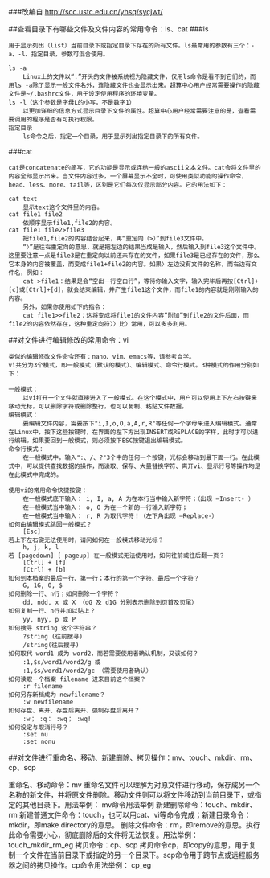 ###改编自 http://scc.ustc.edu.cn/yhsq/sycjwt/

##查看目录下有哪些文件及文件内容的常用命令：ls、cat
###ls

    用于显示列出（list）当前目录下或指定目录下存在的所有文件。ls最常用的参数有三个：-a、-l、指定目录，参数可混合使用。

    ls -a
        Linux上的文件以“.”开头的文件被系统视为隐藏文件，仅用ls命令是看不到它们的，而用ls -a除了显示一般文件名外，连隐藏文件也会显示出来。超算中心用户经常需要操作的隐藏文件是~/.bashrc文件，用于设定使用程序的环境变量。
    ls -l（这个参数是字母L的小写，不是数字1）
        以更加详细的信息方式显示目录下文件的属性。超算中心用户经常需要注意的是，查看需要调用的程序是否有可执行权限。
    指定目录
        ls命令之后，指定一个目录，用于显示列出指定目录下的所有文件。

###cat

    cat是concatenate的简写，它的功能是显示或连结一般的ascii文本文件。cat会将文件里的内容全部显示出来。当文件内容过多，一个屏幕显示不全时，可使用类似功能的操作命令，head、less、more、tail等，区别是它们每次仅显示部分内容。它的用法如下：

    cat text
        显示text这个文件里的内容。
    cat file1 file2
        依顺序显示file1,file2的内容。
    cat file1 file2>file3
        把file1,file2的内容结合起来，再“重定向（>）”到file3文件中。
        “〉”是往右重定向的意思，就是把左边的结果当成是输入，然后输入到file3这个文件中。这里要注意一点是file3是在重定向以前还未存在的文件，如果file3是已经存在的文件，那么它本身的内容被覆盖，而变成file1+file2的内容。如果〉左边没有文件的名称，而右边有文件名，例如：
        cat >file1：结果是会“空出一行空白行”，等待你输入文字，输入完毕后再按[Ctrl]+[c]或[Ctrl]+[d]，就会结束编辑，并产生file1这个文件，而file1的内容就是刚刚输入的内容。
        另外，如果你使用如下的指令：
        cat file1>>file2：这将变成将file1的文件内容“附加”到file2的文件后面，而file2的内容依然存在，这种重定向符〉〉比〉常用，可以多多利用。 

##对文件进行编辑修改的常用命令：vi

    类似的编辑修改文件命令还有：nano、vim、emacs等，请参考自学。
    vi共分为3个模式，即一般模式（默认的模式）、编辑模式、命令行模式。3种模式的作用分别如下：

    一般模式：
        以vi打开一个文件就直接进入了一般模式。在这个模式中，用户可以使用上下左右按键来移动光标，可以删除字符或删除整行，也可以复制、粘贴文件数据。
    编辑模式：
        要编辑文件内容，需要按下"i,I,o,O,a,A,r,R"等任何一个字母来进入编辑模式。通常在Linux中，按下这些按键时，在界面的左下方出现INSERT或REPLACE的字样，此时才可以进行编辑。如果要回到一般模式，则必须按下ESC按键退出编辑模式。
    命令行模式：
        在一般模式中，输入":、/、?"3个中的任何一个按键，光标会移动到最下面一行。在此模式中，可以提供查找数据的操作，而读取、保存、大量替换字符、离开vi、显示行号等操作均是在此模式中完成的。

    使用vi的常用命令快捷按键：
        在一般模式底下输入： i, I, a, A 为在本行当中输入新字符；（出现 –Insert- ）
        在一般模式当中输入： o, O 为在一个新的一行输入新字符；
        在一般模式当中输入： r, R 为取代字符！（左下角出现 –Replace-）
    如何由编辑模式跳回一般模式？
        [Esc]
    若上下左右键无法使用时，请问如何在一般模式移动光标？
        h, j, k, l
    若 [pagedown] [ pageup] 在一般模式无法使用时，如何往前或往后翻一页？
        [Ctrl] + [f]
        [Ctrl] + [b]
    如何到本档案的最后一行、第一行；本行的第一个字符、最后一个字符？
        G, 1G, 0, $
    如何删除一行、n行；如何删除一个字符？
        dd, ndd, x 或 X （dG 及 d1G 分别表示删除到页首及页尾）
    如何复制一行、n行并加以贴上？
        yy, nyy, p 或 P
    如何搜寻 string 这个字符串？
        ?string (往前搜寻)
        /string(往后搜寻)
    如何取代 word1 成为 word2，而若需要使用者确认机制，又该如何？
        :1,$s/word1/word2/g 或
        :1,$s/word1/word2/gc （需要使用者确认）
    如何读取一个档案 filename 进来目前这个档案？
        :r filename
    如何另存新档成为 newfilename？
        :w newfilename
    如何存盘、离开、存盘后离开、强制存盘后离开？
        :w； :q： :wq； :wq!
    如何设定与取消行号？
        :set nu
        :set nonu 

##对文件进行重命名、移动、新建删除、拷贝操作：mv、touch、mkdir、rm、cp、scp

重命名、移动命令：mv
    重命名文件可以理解为对原文件进行移动，保存成另一个名称的新文件，并将原文件删除。移动文件则可以将文件移动到当前目录下，或指定的其他目录下。用法举例：
    mv命令用法举例
新建删除命令：touch、mkdir、rm
    新建普通文件命令：touch，也可以用cat、vi等命令完成；新建目录命令：mkdir，即make directory的意思。
    删除文件命令：rm，即remove的意思。执行此命令需要小心，彻底删除后的文件将无法恢复。用法举例：
    touch_mkdir_rm_eg
拷贝命令：cp、scp
    拷贝命令cp，即copy的意思，用于复制一个文件在当前目录下或指定的另一个目录下。scp命令用于跨节点或远程服务器之间的拷贝操作。cp命令用法举例：
    cp_eg 
